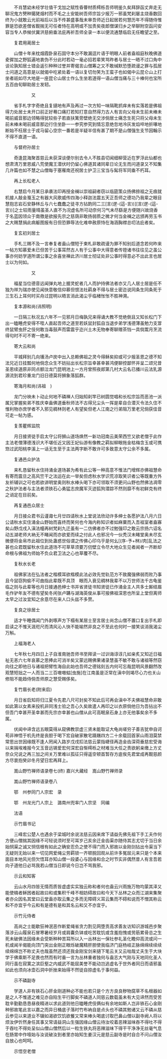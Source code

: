 <!-- { "loadSidebar": true } -->
　　不肖慧幼未经学壮值干戈加之赋性昏瞢材质樗栎吾师明鉴久矣拜辞函丈奔走无聊况鬼方僰种獦狫烟村而不毛之土安能树吾师宗旨少报万一邪虽梵刹屡主烧香数回终为小就敢云光前裕后以当不传甚盛事哉未审吾师近日起居若何慧历年不得随侍惟罪是恐欲差僧省觐揣无可任者恃在高明或不加责矣夜郎僧谋归乡之举聊附空函问安容当专人恭候伏冀洪慈俯垂法庇再祈吾师全录一本以便流通慧临启无任瞻望之至。

　　复君用蔺居士

　　山僧十年来枕烟霞卧泉石固守本分不敢漏逗片语于明眼人前者盍祖庭秋晚佛道夌徲加之野狐遍地衷伪不分此时若动一毫必招若辈笑骂昨者与居士一晤不过口角中谈论孰知居士错会返引种种过誉并寄偈言山僧筹之又不敢缄默恐堕疏谩之罪与孤居士问道之高意是以就偈中吃紧处着一语以复切勿笑为王蛮子也如偈中云昆仑山上打坐者祇如尽大地是一座昆仑山居士作么生坐若道得一语山僧当痛与三十棒何也宝所五百由旬聊助居士发轫。

　　　　　　又

　　省手札字字奇绝且复擿地有声及再过一次方知一味隔靴抓痒未有实落若是佛祖得力处居士未开口前正好蓦口痛打若知打意自然得力古人有言向父母未生前未棒未喝前威音那边领略得犹较些子若直扶篱旁壁绝无交涉倘居士痛念生死只将父母未生前未棒未喝前威音那边行住坐卧一一参究参究到情忘意绝忽地冷灰发焰啐地折嚗地断始不枉居士于戎马留心空宗一番若是半疑半信有甚了期不是山僧强生支节因翰示不得不直道一语。

　　与督府孙居士

　　奇逢昆海聚首慈云未获深谈便尔别去令人不胜县切闻细柳营近在罗浮此仙都也想肃清万里恩威八荒使魔王潜伏时仍留心佛道其诸同辈日论无生而问道录又不知集几许篇也如不慧之山僧每于塞雁南还祝居士护卫三宝当与髯将军同垂不朽耳。

　　再上长松老人

　　右慧启今月某日承袭法印再授金襕以崇祖嗣者窃以临筵策众扬佛捺祖之无痕就机接人敲金戛玉之有器大风歌威传四海小释迦法震五天正吾师之德功乃我辈之眼目慧抱志岩石安静林丘与六七蠢蠢之徒寻方拈韵同二三[言(遻-(這-言))][言(遻-(這-言))]之士较雨量晴虽圣人直不为况虚名所可动奈何习气未尽繇是方便随兴故烧香于名蓝因领众于南徼是欲报先宗之慈荫非敢扬弱质之微才何当金襕之远颁再劳玉书之大赐慧捐此病躯图报有日但恐罪辱法化难申赦原恃在海涵胸襟总叨法庇者矣。

　　复玄初刘居士

　　手札三赐不及一言奉复者盍山僧短于柬札非敢疏谩为罪不知别后道念若何昨来一帖方知慕爱未已但苦于公事耳然古人有于公事中大得意者传镫诸书往往见之虽公事亦何妨学道所谓公事之余喜坐禅此济川居士彻证处非公事时得意必不出此言也居士以为何如。

　　　　　　又

　　福星当位德音远闻弹丸地上握灵蛇者几人而护持佛法者亦又几人居士居是任不独为祥为瑞亦使见闻快意敬信仰慕但恨法社羁身不得与居士密迩说同条生同条死于三生石上耳何时买舟过昆明以晤言消此渴尘乎临楮怅怅不胜神溯。

　　复本源和尚(讳照明)

　　一日隔三秋况五六年不一见邪月日梅孰兄来得诵大教不觉绝倒且又知长松门下出一瞌睡虎安得不咥人直起吾师之道至若妖鼠封狐自当退步弟学浅德薄虽勉力支牚终鼠臂虫肝之伎何敢当毒鼓声而雷震乎迩兴土木无物奉寄聊赠茶铛一具倘鬻月烹流得句时不可不寄一绝来。

　　寄大云和尚

　　平城拜别几向镬汤卢炭中出入总赖佛祖之灵今得稣矣抑或可少报圣恩之德不知法兄近日挂瓢何地倘念众生不妨拈出长松宗旨幸甚幸甚鸿便聊控鄙怀并呈二颂兄昔圣恩续道原非同点额泣龙门昆明池上一方月曾照夜郎第几村大云名已播川云法乳源源流到君珍重龙门旧日德莫将狮象落狐群。

　　寄海月和尚(讳祖　)

　　龙门分袂未卜动止何地不磷禅人归始知刹竿已树圆觉唱和长松宗旨而恶池一派属兄掌握矣弟不胜庆幸盍佛道垂秋师法不古得兄尘头一挥是辈自合潜灭令法久住不惟利物亦庶学者不入邪见稠林则老人有望矣但老人江南之行弟阻万里老兄倘获佳音可走一帖为感。

　　复羡瞿辉监院

　　月日接贤徒手启太守公将狮山道场焕然一新功冠南云美荣西竺又欲老僧于此作主法老僧薄德浅识大不堪任近又因王妃仙游有像教之羁拟柳眼拖金枯梅含玉或可携筇过武阳桃李溪上一话无生至于主法两字断不敢许可多致意太守公余不多属。

　　复通邑众护法

　　来札恳留秋水住持涌金道场甚为希有此公等一种高意不惟法门增辉亦佛祖慧命有寄而震旦之高风竺干之法运在此一举矣但虑秋水学识荒凉取笑识者公等既重方外友祈辅训之可也若欲讲明堂奥则秋水棒头喝下亦可领取不须更问山野也然佛法凋零之秋护法者与主法者须铁石心勇猛志庶魔军灭迹狐狗潜踪不然则靡不有初鲜克有终之诮定在目前矣。

　　再复通邑众居士

　　月日接众君书云谨诹七月廿四请秋水上堂说法欣动许多绅士各愿护法八月六日公请秋水实住涌金山野始而喜终而笑何也今海内称知识者如麻粟而入吾祖室者盍寡矣山野戊戌入滇法幢再树梵刹九迁虽有一二仿佛者亦不过勉强印之敢云宗扬六诏名动五湖老师大衲无不睹闻而亦欲爱而续之付此人也邪况今一伙秃汉未睹堂奥未尽玄微便将金帛市此祖位到处蛊惑世俗谓之传佛心印乌乎是何幺[(序-予+林)/肉]乱法之甚也众君既留秋水住此道场不可草草须要万仞壁立令尽大地众生见者闻者一齐断却命根与佛祖为师始不负众君卫法之心也草覆不尽。

　　复秋水长老

　　祖佛家法在弘法者之楷模耳欲楷模此法必效先觉轨范方不致魔强佛弱而败乃事且今鼠窃狗偷不可曲指此辈既不具顶　眼而入衰见稠林我辈不以万世师法千古龟鉴临之则与此辈等也月日接通邑绅士书并省贤徒书知贤徒已作涌金主人共多士厮结眉毛作驴年友不德有望矣冬闲张卢韝与湖海英俊从事可报佛祖深恩也所呈上堂但离师太早之过汝宜知之余意尽在来人口头兹不多赘。

　　复良之徐居士

　　适才午睡偶闻门外剥啄声方下榻有某居士至言居士尚念山僧不置口复出手札即启读之不惟天涯咫尺而清风沁人快不能喻然非良之不至此也何时一接笑谈消我渴尘万斛。

　　上福海老人

　　七年秋七月四日上子自淮南驰吾师书至拜读一过训诲谆谆几如亲炙又知近日福祉无恙六七年哀慕之思捧此可消半矣又蒙远赐佛果诸录慧虽不敏不敢与诸祖等然窃向往之即他日与诸祖把臂性海自此始也吾师之德铭刻五内何可忘哉昆明风景翻然改观慧短拙之一人而当二三百嗷嗷蛄[虫施]在江南虽是泛常在滇中则竭尽心力也关山修阻不能趋侍倘吾师原之慧受赐侈矣。

　　复竹眉长老(附来启)

　　月日省启知将归江夏令先君八尺可封矣不知此后可再会滇中不夫佛祖慧命非敢如此第以女素来投机非同浅士验之吾心久矣故遣人再印之以衣原倘他日为吾拈出不但吾门幸甚开圣幸甚而先宗亦幸甚也山僧从此可高眠泉石身上亦无他事矣余不多属。

　　伏闻中谛含远五眼莫得从窥佛教崇虚三贤未能取证大龟尚嗟穷子善吉犹申自诃苟非神悟于机先终是丧胆于喝下宏自破家散宅蹑屩四方二十余载回首家山雨泪莫禁常思出世因缘既不逢人罔闻入路岁戊戌扣法慈云蒙指崨径再造金齿深荷垂慈宏受诲以来捐埃难报今又玉音远锡爱宏何深宏自惭樗栎之材难当大任之责欲躬亲缴上方丈奈众兄说之再三加之间关万里难以孤征只得遥空顿首暂存方底俟先君堂成再觐慈颜方尽褱抱癸卯冬月望日宏再拜上。

　　嵩山野竹禅师语录卷七(终)
嘉兴大藏经　嵩山野竹禅师录


　　嵩山野竹禅师语录卷八

　　鄂　州参同门人宗宏　录

　　鄂　州龙光门人宗上　潞南州兜率门人宗坚　同编

　　法语

　　示竹眉书记

　　三峰宏公楚人也遇余于梁城时余说法慈云因来席下请益先佛先祖下手工夫作何方便山僧揣其因缘不可轻说须时至可耳岁己亥余迁金齿渠亦随侍其志尤切于当日余始悯渠之诚又悯信根有如此之确安忍负之使不得门而入邪故以金刚剑拈出令渠当下无疑则无始以来一切见网爱绳尘劳羁锁一齐顿脱回观从前许多冤屈元来只是个本来面目本地风光但欠悟耳亦知山僧一段婆心与因缘和合之时节实非偶然昔人有言吾若向子道他日必骂我若山僧当日即说今日岂不骂我邪。

　　示云和知客

　　云山水月四皆无情而质皆虚虚实实独云称和者何也盍云兴雨施万物均蒙其泽又能使槁者稣困者起故曰和或集积千峰不相妨碍故曰和今天下丛林之众而江湖来集聚者亦众因名其堂曰云堂盍亦取云集之多而无障碍义耳云集而不碍和说而不憎其称云和不亦宜乎今云和有是德有是和其名云和又不亦宜乎。

　　示竹元侍者

　　高尚之士能歇狂神泯恶作断爱绳省贪力割见网堕贡高求善友访知识游城邑步聚落涉云山履泉石冒寒暑经岁月或肩囊负钵或吃苦耽饥或含羞抱愧或劳筋累骨总之生死未破佛法因缘未会受斯种种苦耳所以入一丛林出一保社参礼圣化瞻仰高流或问一机或闻半偈能向顶门突出金刚正眼烁破魔精肝胆使我临济门庭杨岐正脉绵绵续续续续绵绵岂不称丈夫也哉虽然还须还我金刚宝剑来擿下笔云关又云咄哉丈夫生于大块学于佛乘斯不足畏也然而有时垂一言为丛林重者独何与盍志大气刚与天地同化圣人同行虽在寂寞之滨巨壑之内威武不能屈美誉不能动岂逃虚名于世外者同日而语邪虽如此也须向冰壶石洞中折挫来始得不然徒自掠虚名于事何益。

　　示不磷副寺

　　学道人非有铁石心肝金刚道种必不能也若只是个方方良良秽物腐草不名根器如是之人不惟道之难见亦自陷生平行脚矣不磷道人同慈云数载虽未有大见谛然而受苦耽辛勤勤恳恳昼夜精进以求此道则他日瞌睡虎伎俩似有余地如斯人岂非铁石心金刚种邪故笔此言以嘉之而异日桶底子落时竹布衲自是点头也不磷其勉诸又云不磷从慈云参见以来道业不辍如渴欲饮饥欲餐又常来棒头喝底讨取巴鼻山僧以副寺阙人将以烦汝伊忻然身任其事又常请益洞山生强因缘山僧云待汝咬着恶辣滋味吞不得吐不得于吞吐不得处呈似山僧山僧然后以一粒生铁丸将恶辣滋味下得干干净净无丝毫气息在肠胃中作噎始与汝说破汝到者里亦始知生姜汉元是慈云副寺是时自合不问山僧汝自放心也呵呵。

　　示悟空老僧

